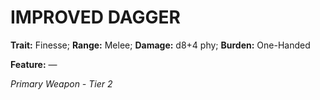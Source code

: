 ﻿---
tags:
  - Item
  - Weapon
name: 'IMPROVED DAGGER'
trait: 'Finesse'
range: 'Melee'
damage: 'd8+4 phy'
burden: 'One-Handed'
feat_name: 
feat_text: 
primary_or_secondary: 'Primary Weapon'
tier: 2
---

# IMPROVED DAGGER

**Trait:** Finesse; **Range:** Melee; **Damage:** d8+4 phy; **Burden:** One-Handed

**Feature:** —

*Primary Weapon - Tier 2*
